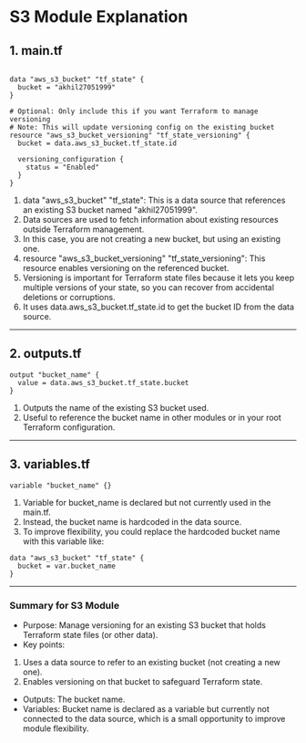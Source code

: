 # S3 Module Explanation

## 1. main.tf
```hcl

data "aws_s3_bucket" "tf_state" {
  bucket = "akhil27051999"
}

# Optional: Only include this if you want Terraform to manage versioning
# Note: This will update versioning config on the existing bucket
resource "aws_s3_bucket_versioning" "tf_state_versioning" {
  bucket = data.aws_s3_bucket.tf_state.id

  versioning_configuration {
    status = "Enabled"
  }
}
```

1. data "aws_s3_bucket" "tf_state": This is a data source that references an existing S3 bucket named "akhil27051999".
2. Data sources are used to fetch information about existing resources outside Terraform management.
3. In this case, you are not creating a new bucket, but using an existing one.
4. resource "aws_s3_bucket_versioning" "tf_state_versioning": This resource enables versioning on the referenced bucket.
5. Versioning is important for Terraform state files because it lets you keep multiple versions of your state, so you can recover from accidental deletions or corruptions.
6. It uses data.aws_s3_bucket.tf_state.id to get the bucket ID from the data source.

---
## 2. outputs.tf

```hcl
output "bucket_name" {
  value = data.aws_s3_bucket.tf_state.bucket
}
```
1. Outputs the name of the existing S3 bucket used.
2. Useful to reference the bucket name in other modules or in your root Terraform configuration.

---
## 3. variables.tf
```hcl
variable "bucket_name" {}
```

1. Variable for bucket_name is declared but not currently used in the main.tf.
2. Instead, the bucket name is hardcoded in the data source.
3. To improve flexibility, you could replace the hardcoded bucket name with this variable like:

```hcl
data "aws_s3_bucket" "tf_state" {
  bucket = var.bucket_name
}
```
---
### Summary for S3 Module
- Purpose: Manage versioning for an existing S3 bucket that holds Terraform state files (or other data).
- Key points:
1. Uses a data source to refer to an existing bucket (not creating a new one).
2. Enables versioning on that bucket to safeguard Terraform state.
- Outputs: The bucket name.
- Variables: Bucket name is declared as a variable but currently not connected to the data source, which is a small opportunity to improve module flexibility.

